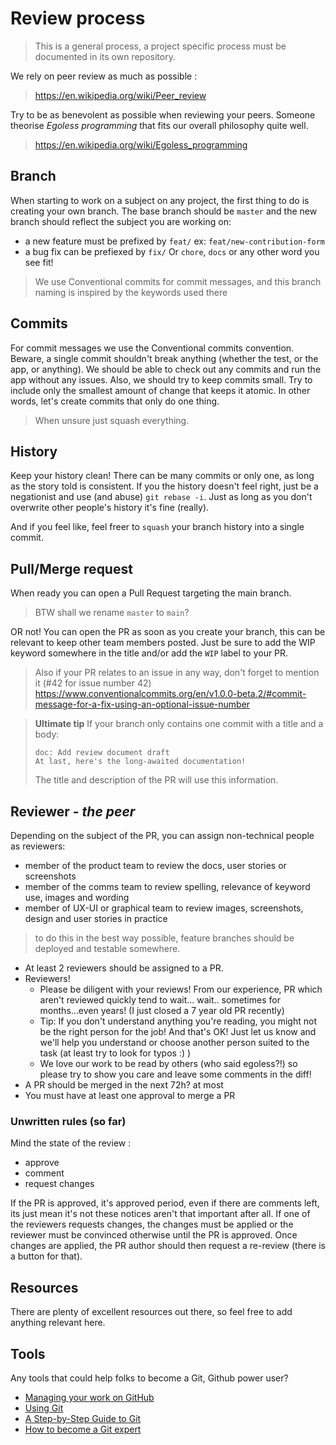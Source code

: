 # Review process
> This is a general process, a project specific process must be documented in its own repository.

We rely on peer review as much as possible :
> https://en.wikipedia.org/wiki/Peer_review

Try to be as benevolent as possible when reviewing your peers. 
Someone theorise *Egoless programming* that fits our overall philosophy quite well.
> https://en.wikipedia.org/wiki/Egoless_programming

## Branch
When starting to work on a subject on any project, the first thing to do is creating your own branch.
The base branch should be `master` and the new branch should reflect the subject you are working on:
- a new feature must be prefixed by `feat/` ex: `feat/new-contribution-form`
- a bug fix can be prefiexed by `fix/`
Or `chore`, `docs` or any other word you see fit!

> We use Conventional commits for commit messages, and this branch naming is inspired by the keywords used there

## Commits
For commit messages we use the Conventional commits convention.
Beware, a single commit shouldn't break anything (whether the test, or the app, or anything).
We should be able to check out any commits and run the app without any issues.
Also, we should try to keep commits small. Try to include only the smallest amount of change that keeps it atomic. In other words, let's create commits that only do one thing.

> When unsure just squash everything.

## History
Keep your history clean! There can be many commits or only one, as long as the story told is consistent.
If you the history doesn't feel right, just be a negationist and use (and abuse) `git rebase -i`. 
Just as long as you don't overwrite other people's history it's fine (really).

And if you feel like, feel freer to `squash` your branch history into a single commit.

## Pull/Merge request
When ready you can open a Pull Request targeting the main branch.
> BTW shall we rename `master` to `main`?

OR not! You can open the PR as soon as you create your branch, 
this can be relevant to keep other team members posted. 
Just be sure to add the WIP keyword somewhere in the title and/or add the `WIP` label to your PR.

> Also if your PR relates to an issue in any way, don't forget to mention it (#42 for issue number 42)
> https://www.conventionalcommits.org/en/v1.0.0-beta.2/#commit-message-for-a-fix-using-an-optional-issue-number

> __Ultimate tip__ If your branch only contains one commit with a title and a body:
> ```
> doc: Add review document draft
> At last, here's the long-awaited documentation!
> ```
> The title and description of the PR will use this information.

## Reviewer - *the peer*
Depending on the subject of the PR, you can assign non-technical people as reviewers:
- member of the product team to review the docs, user stories or screenshots
- member of the comms team to review spelling, relevance of keyword use, images and wording
- member of UX-UI or graphical team to review images, screenshots, design and user stories in practice 
> to do this in the best way possible, feature branches should be deployed and testable somewhere.

- At least 2 reviewers should be assigned to a PR.
- Reviewers!
  - Please be diligent with your reviews! From our experience, PR which aren't reviewed quickly tend to wait... wait.. sometimes for months...even years! (I just closed a 7 year old PR recently)
  - Tip: If you don't understand anything you're reading, you might not be the right person for the job! And that's OK! 
  Just let us know and we'll help you understand or choose another person suited to the task (at least try to look for typos :) )
  - We love our work to be read by others (who said egoless?!) so please try to show you care and leave some comments in the diff!
- A PR should be merged in the next 72h? at most
- You must have at least one approval to merge a PR

### Unwritten rules (so far)
Mind the state of the review :
- approve
- comment
- request changes

If the PR is approved, it's approved period, even if there are comments left, its just mean it's not these notices aren't that important after all.
If one of the reviewers requests changes, the changes must be applied or the reviewer must be convinced otherwise until the PR is approved.
Once changes are applied, the PR author should then request a re-review (there is a button for that).

## Resources
There are plenty of excellent resources out there, so feel free to add anything relevant here.

## Tools
Any tools that could help folks to become a Git, Github power user?

- [Managing your work on GitHub](https://docs.github.com/en/github/managing-your-work-on-github)
- [Using Git](https://docs.github.com/en/github/using-git)
- [A Step-by-Step Guide to Git](https://opensource.com/article/18/1/step-step-guide-git)
- [How to become a Git expert](https://www.freecodecamp.org/news/how-to-become-a-git-expert-e7c38bf54826/)
